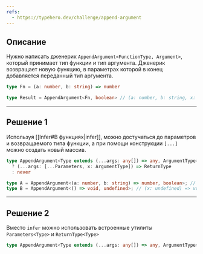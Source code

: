 ```yaml
---
refs:
  - https://typehero.dev/challenge/append-argument
---
```

## Описание

Нужно написать дженерик `AppendArgument<FunctionType, Argument>`, который принимает тип функции и тип аргумента. Дженерик возвращает новую функцию, в параметрах которой в конец добавляется переданный тип аргумента.

```ts
type Fn = (a: number, b: string) => number

type Result = AppendArgument<Fn, boolean> // (a: number, b: string, x: boolean) => number
```

---
## Решение 1

Используя [[Infer#В функциях|infer]], можно достучаться до параметров и возвращаемого типа функции, а при помощи конструкции `[...]` можно создать новый массив.

```ts
type AppendArgument<Type extends (...args: any[]) => any, ArgumentType> = Type extends (...args: infer Parameters) => infer ReturnType
  ? (...args: [...Parameters, x: ArgumentType]) => ReturnType
  : never

type A = AppendArgument<(a: number, b: string) => number, boolean>; // (a: number, b: string, x: boolean) => number
type B = AppendArgument<() => void, undefined>; // (x: undefined) => void

```

---
## Решение 2

Вместо `infer` можно использовать встроенные утилиты `Parameters<Type>` и `ReturnType<Type>`

```ts
type AppendArgument<Type extends (...args: any[]) => any, ArgumentType> = (...args: [...Parameters<Type>, x: ArgumentType]) => ReturnType<Type>
```